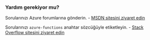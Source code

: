 ### Yardım gerekiyor mu?

Sorularınızı Azure forumlarına gönderin. - [MSDN sitesini ziyaret edin](http://go.microsoft.com/fwlink/?LinkId=780719)

Sorularınızı `azure-functions` anahtar sözcüğüyle etiketleyin. - [Stack Overflow sitesini ziyaret edin](http://stackoverflow.com/questions/tagged/azure-functions)


<!--HONumber=Jun16_HO2-->


